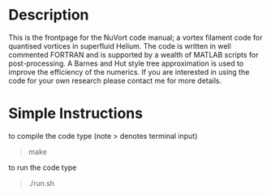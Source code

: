 Description
===========
This is the frontpage for the NuVort code manual; a vortex filament code for quantised vortices in superfluid Helium. The code is written in well commented FORTRAN and is supported by a wealth of MATLAB scripts for post-processing. A Barnes and Hut style tree approximation is used to improve the efficiency of the numerics. If you are interested in using the code for your own research please contact me for more details.


Simple Instructions
===================
to compile the code type (note > denotes terminal input)

>make

to run the code type

>./run.sh
